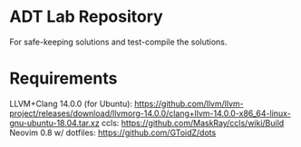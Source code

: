# ADT Lab Repository
For safe-keeping solutions and test-compile the solutions.

# Requirements
LLVM+Clang 14.0.0 (for Ubuntu): https://github.com/llvm/llvm-project/releases/download/llvmorg-14.0.0/clang+llvm-14.0.0-x86_64-linux-gnu-ubuntu-18.04.tar.xz
ccls: https://github.com/MaskRay/ccls/wiki/Build
Neovim 0.8 w/ dotfiles: https://github.com/GToidZ/dots
